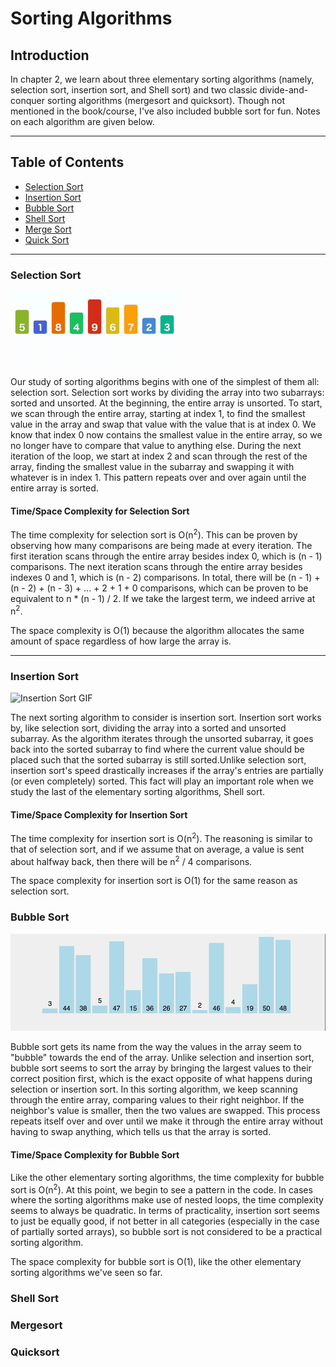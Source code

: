 # **Sorting Algorithms**

## **Introduction**

In chapter 2, we learn about three elementary sorting algorithms (namely, selection sort, insertion sort, and Shell sort) and two classic divide-and-conquer sorting algorithms (mergesort and quicksort). Though not mentioned in the book/course, I've also included bubble sort for fun. Notes on each algorithm are given below.

---

## **Table of Contents**

* [Selection Sort](#selection-sort)
* [Insertion Sort](#insertion-sort)
* [Bubble Sort](#bubble-sort)
* [Shell Sort](#shell-sort)
* [Merge Sort](#merge-sort)
* [Quick Sort](#quick-sort)

---

### **Selection Sort**

![Selection Sort GIF](/images/SelectionSort.gif)

Our study of sorting algorithms begins with one of the simplest of them all: selection sort. Selection sort works by dividing the array into two subarrays: sorted and unsorted. At the beginning, the entire array is unsorted. To start, we scan through the entire array, starting at index 1, to find the smallest value in the array and swap that value with the value that is at index 0. We know that index 0 now contains the smallest value in the entire array, so we no longer have to compare that value to anything else. During the next iteration of the loop, we start at index 2 and scan through the rest of the array, finding the smallest value in the subarray and swapping it with whatever is in index 1. This pattern repeats over and over again until the entire array is sorted.

#### **Time/Space Complexity for Selection Sort**

The time complexity for selection sort is O(n<sup>2</sup>). This can be proven by observing how many comparisons are being made at every iteration. The first iteration scans through the entire array besides index 0, which is (n - 1) comparisons. The next iteration scans through the entire array besides indexes 0 and 1, which is (n - 2) comparisons. In total, there will be (n - 1) + (n - 2) + (n - 3) + ... + 2 + 1 + 0 comparisons, which can be proven to be equivalent to n * (n - 1) / 2. If we take the largest term, we indeed arrive at n<sup>2</sup>.

The space complexity is O(1) because the algorithm allocates the same amount of space regardless of how large the array is.

---

### **Insertion Sort**

![Insertion Sort GIF](/images/InsertionSort.gif)

The next sorting algorithm to consider is insertion sort. Insertion sort works by, like selection sort, dividing the array into a sorted and unsorted subarray. As the algorithm iterates through the unsorted subarray, it goes back into the sorted subarray to find where the current value should be placed such that the sorted subarray is still sorted.Unlike selection sort, insertion sort's speed drastically increases if the array's entries are partially (or even completely) sorted. This fact will play an important role when we study the last of the elementary sorting algorithms, Shell sort.

#### Time/Space Complexity for Insertion Sort

The time complexity for insertion sort is O(n<sup>2</sup>). The reasoning is similar to that of selection sort, and if we assume that on average, a value is sent about halfway back, then there will be n<sup>2</sup> / 4 comparisons.

The space complexity for insertion sort is O(1) for the same reason as selection sort.

### **Bubble Sort**

![Bubble Sort GIF](/images/BubbleSort.gif)

Bubble sort gets its name from the way the values in the array seem to "bubble" towards the end of the array. Unlike selection and insertion sort, bubble sort seems to sort the array by bringing the largest values to their correct position first, which is the exact opposite of what happens during selection or insertion sort. In this sorting algorithm, we keep scanning through the entire array, comparing values to their right neighbor. If the neighbor's value is smaller, then the two values are swapped. This process repeats itself over and over until we make it through the entire array without having to swap anything, which tells us that the array is sorted.

#### Time/Space Complexity for Bubble Sort

Like the other elementary sorting algorithms, the time complexity for bubble sort is O(n<sup>2</sup>). At this point, we begin to see a pattern in the code. In cases where the sorting algorithms make use of nested loops, the time complexity seems to always be quadratic. In terms of practicality, insertion sort seems to just be equally good, if not better in all categories (especially in the case of partially sorted arrays), so bubble sort is not considered to be a practical sorting algorithm.

The space complexity for bubble sort is O(1), like the other elementary sorting algorithms we've seen so far.

### **Shell Sort**

### **Mergesort**

### **Quicksort**